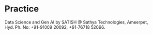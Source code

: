 # Practice
Data Science and Gen AI by SATISH @ Sathya Technologies, Ameerpet, Hyd. Ph. No: +91-91009 20092, +91-76718 52096.
